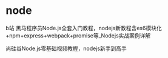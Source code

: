 # node
b站
黑马程序员Node.js全套入门教程，nodejs新教程含es6模块化+npm+express+webpack+promise等_Nodejs实战案例详解

尚硅谷Node.js零基础视频教程，nodejs新手到高手